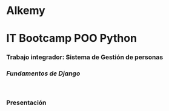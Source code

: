 # Alkemy
# IT Bootcamp POO Python 

### Trabajo integrador: Sistema de Gestión de personas
### *Fundamentos de Django*
<br>

### Presentación
